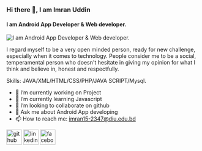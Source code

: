 ### Hi there 👋, I am Imran Uddin
#### I am Android App Developer & Web developer.
![I am Android App Developer & Web developer.](https://scontent.fdac136-1.fna.fbcdn.net/v/t39.30808-6/274042484_694179235076827_2178843473201285089_n.jpg?stp=dst-jpg_p960x960&_nc_cat=100&ccb=1-7&_nc_sid=e3f864&_nc_eui2=AeGyaVp6lbs3iquQEb-9TtBBTfNggo-1rtBN82CCj7Wu0AkwD5qVKsEbiy6na0ICjQnDOXZNywoly7_wnjokfCKi&_nc_ohc=2TCcKsiXuj4AX_hlati&_nc_ht=scontent.fdac136-1.fna&oh=00_AT8xkTQ4CV9FfPfsLOWshl133HgHxl5VZRJ5XOtAzQ5c2Q&oe=62A91BFC)

I regard myself to be a very open minded person, ready for new challenge, especially when it comes to technology. People consider me to be a social, temperamental person who doesn't hesitate in giving my opinion for what I think and believe in, honest and respectfully.

Skills: JAVA/XML/HTML/CSS/PHP/JAVA SCRIPT/Mysql.

- 🔭 I’m currently working on Project 
- 🌱 I’m currently learning Javascript 
- 👯 I’m looking to collaborate on github 
- 💬 Ask me about Android App developing 
- 📫 How to reach me: imran15-2347@diu.edu.bd 


[<img src='https://cdn.jsdelivr.net/npm/simple-icons@3.0.1/icons/github.svg' alt='github' height='40'>](https://github.com/https://github.com/ImranTusar)  [<img src='https://cdn.jsdelivr.net/npm/simple-icons@3.0.1/icons/linkedin.svg' alt='linkedin' height='40'>](https://www.linkedin.com/in/https://www.linkedin.com/in/imran-uddin-6a7849233//)  [<img src='https://cdn.jsdelivr.net/npm/simple-icons@3.0.1/icons/facebook.svg' alt='facebook' height='40'>](https://www.facebook.com/https://www.facebook.com/profile.php?id=100034542695497)  

